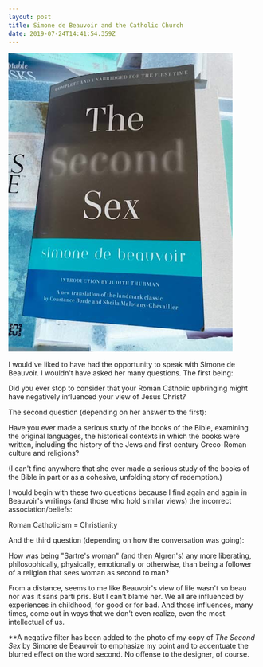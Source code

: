 ```yaml
---
layout: post
title: Simone de Beauvoir and the Catholic Church
date: 2019-07-24T14:41:54.359Z
---
```

![](/assets/uploads/ee8c748a-9add-44af-8852-d8db7bcc2a4d.jpeg)

I would've liked to have had the opportunity to speak with Simone de Beauvoir. I wouldn't have asked her many questions. The first being:

Did you ever stop to consider that your Roman Catholic upbringing might have negatively influenced your view of Jesus Christ?

The second question (depending on her answer to the first):

Have you ever made a serious study of the books of the Bible, examining the original languages, the historical contexts in which the books were written, including the history of the Jews and first century Greco-Roman culture and religions?

(I can't find anywhere that she ever made a serious study of the books of the Bible in part or as a cohesive, unfolding story of redemption.)

I would begin with these two questions because I find again and again in Beauvoir's writings (and those who hold similar views) the incorrect association/beliefs:

Roman Catholicism = Christianity

And the third question (depending on how the conversation was going):

How was being "Sartre's woman" (and then Algren's) any more liberating, philosophically, physically, emotionally or otherwise, than being a follower of a religion that sees woman as second to man?

From a distance, seems to me like Beauvoir's view of life wasn't so beau nor was it sans parti pris. But I can't blame her. We all are influenced by experiences in childhood, for good or for bad. And those influences, many times, come out in ways that we don't even realize, even the most intellectual of us.

\*\*A negative filter has been added to the photo of my copy of _The Second Sex_ by Simone de Beauvoir to emphasize my point and to accentuate the blurred effect on the word second. No offense to the designer, of course.
